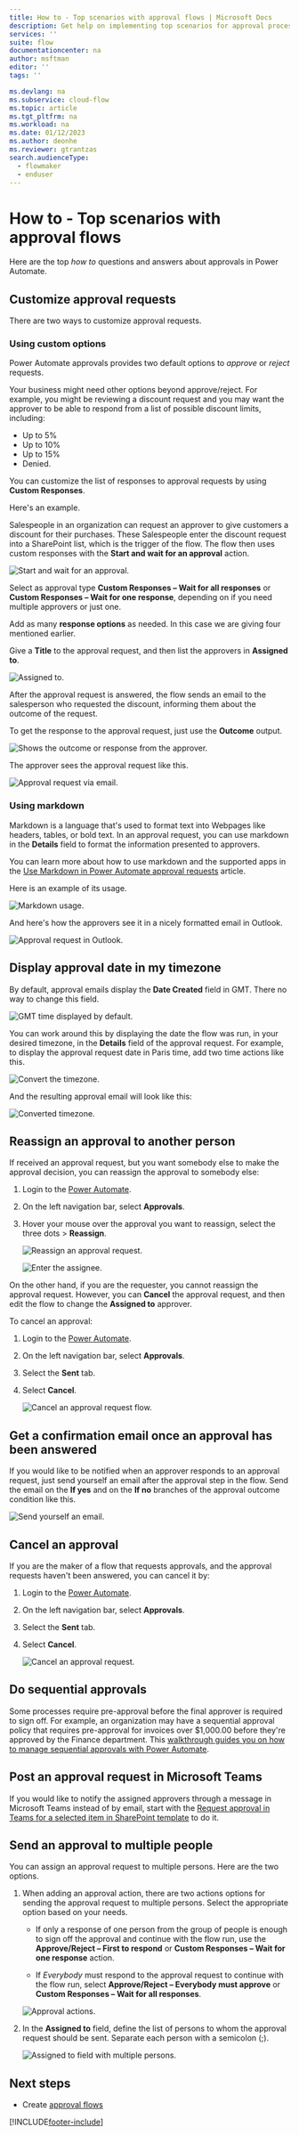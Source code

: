 ```yaml
---
title: How to - Top scenarios with approval flows | Microsoft Docs
description: Get help on implementing top scenarios for approval processes with flows.
services: ''
suite: flow
documentationcenter: na
author: msftman
editor: ''
tags: ''

ms.devlang: na
ms.subservice: cloud-flow
ms.topic: article
ms.tgt_pltfrm: na
ms.workload: na
ms.date: 01/12/2023
ms.author: deonhe
ms.reviewer: gtrantzas
search.audienceType: 
  - flowmaker
  - enduser
---
```


# How to - Top scenarios with approval flows
  
Here are the top *how to* questions and answers about approvals in Power Automate.

## Customize approval requests
  
There are two ways to customize approval requests.

### Using custom options

Power Automate approvals provides two default options to *approve* or *reject* requests. 

Your business might need other options beyond approve/reject. For example, you might be reviewing a discount request and you may want the approver to be able to respond from a list of possible discount limits, including:

   - Up to 5%
   - Up to 10%
   - Up to 15%
   - Denied. 
   
You can customize the list of responses to approval requests by using **Custom Responses**.

Here's an example.

Salespeople in an organization can request an approver to give customers a discount for their purchases. These Salespeople enter the discount request into a SharePoint list, which is the trigger of the flow. The flow then uses custom responses with the **Start and wait for an approval** action.  
  
   ![Start and wait for an approval.](media/approvals-howto/start-wait.png)

Select as approval type **Custom Responses – Wait for all responses** or **Custom Responses – Wait for one response**, depending on if you need multiple approvers or just one.  
  
Add as many **response options** as needed. In this case we are giving four mentioned earlier.  
  
Give a **Title** to the approval request, and then list the approvers in **Assigned to**.  
  
   ![Assigned to.](media/approvals-howto/assigned.png)

After the approval request is answered, the flow sends an email to the salesperson who requested the discount, informing them about the outcome of the request. 

To get the response to the approval request, just use the **Outcome** output.  
  
   ![Shows the outcome or response from the approver.](media/approvals-howto/outcome.png)

The approver sees the approval request like this. 
  
   ![Approval request via email.](media/approvals-howto/email-request.png)
 
### Using markdown

Markdown is a language that's used to format text into Webpages like headers, tables, or bold text. In an approval request, you can use markdown in the **Details** field to format the information presented to approvers.

You can learn more about how to use markdown and the supported apps in the [Use Markdown in Power Automate approval requests](./approvals-markdown-support.md) article.

Here is an example of its usage. 
  
   ![Markdown usage.](media/approvals-howto/markdown-request.png)

And here's how the approvers see it in a nicely formatted email in Outlook.  
  
   ![Approval request in Outlook.](media/approvals-howto/outlook-request.png)

## Display approval date in my timezone  
  
By default, approval emails display the **Date Created** field in GMT. There no way to change this field.  
  
   ![GMT time displayed by default.](media/approvals-howto/gmt-time.png)

You can work around this by displaying the date the flow was run, in your desired timezone, in the **Details** field of the approval request. For example, to display the approval request date in Paris time, add two time actions like this.  
  
   ![Convert the timezone.](media/approvals-howto/convert-timezone.png)

And the resulting approval email will look like this:  
  
  ![Converted timezone.](media/approvals-howto/converted-timezone.png)

 
## Reassign an approval to another person 
  
If received an approval request, but you want somebody else to make the approval decision, you can reassign the approval to somebody else:  
  
1. Login to the [Power Automate](https://make.powerautomate.com).

1. On the left navigation bar, select **Approvals**.

1. Hover your mouse over the approval you want to reassign, select the three dots > **Reassign**.

   ![Reassign an approval request.](media/approvals-howto/reassign-request.png)

   ![Enter the assignee.](media/approvals-howto/assignee.png)
 

On the other hand, if you are the requester, you cannot reassign the approval request. However, you can **Cancel** the approval request, and then edit the flow to change the **Assigned to** approver. 

To cancel an approval:

1. Login to the [Power Automate](https://make.powerautomate.com).

1. On the left navigation bar, select **Approvals**.

1. Select the **Sent** tab.

1. Select **Cancel**.

   ![Cancel an approval request flow.](media/approvals-howto/cancel-request.png)

## Get a confirmation email once an approval has been answered  
  
If you would like to be notified when an approver responds to an approval request, just send yourself an email after the approval step in the flow. Send the email on the **If yes** and on the **If no** branches of the approval outcome condition like this.


   ![Send yourself an email.](media/approvals-howto/send-self.png)

## Cancel an approval  
  
If you are the maker of a flow that requests approvals, and the approval requests haven't been answered, you can cancel it by:

1. Login to the [Power Automate](https://make.powerautomate.com).

1. On the left navigation bar, select **Approvals**.

1. Select the **Sent** tab.

1. Select **Cancel**.

   ![Cancel an approval request.](media/approvals-howto/cancel-request.png)

## Do sequential approvals  
  
Some processes require pre-approval before the final approver is required to sign off. For example, an organization may have a sequential approval policy that requires pre-approval for invoices over $1,000.00 before they're approved by the Finance department. This [walkthrough guides you on how to manage sequential approvals with Power Automate](./sequential-modern-approvals.md).

## Post an approval request in Microsoft Teams

If you would like to notify the assigned approvers through a message in Microsoft Teams instead of by email, start with the [Request approval in Teams for a selected item in SharePoint template](https://make.powerautomate.com/galleries/public/templates/7d892b1f1dc2479b873268eca6cae58b/request-approval-in-teams-for-a-selected-item-in-sharepoint/) to do it.

## Send an approval to multiple people  
  
You can assign an approval request to multiple persons. Here are the two options. 

1. When adding an approval action, there are two actions options for sending the approval request to multiple persons. Select the appropriate option based on your needs.

   - If only a response of one person from the group of people is enough to sign off the approval and continue with the flow run, use the **Approve/Reject – First to respond** or **Custom Responses – Wait for one response** action.

   - If *Everybody* must respond to the approval request to continue with the flow run, select **Approve/Reject – Everybody must approve** or **Custom Responses – Wait for all responses**.  
      
    ![Approval actions.](media/approvals-howto/approval-actions.png)

2. In the **Assigned to** field, define the list of persons to whom the approval request should be sent. Separate each person with a semicolon (;).  

   ![Assigned to field with multiple persons.](media/approvals-howto/assigned-multiple.png)


## Next steps

- Create [approval flows](modern-approvals.md)






 


[!INCLUDE[footer-include](includes/footer-banner.md)]
